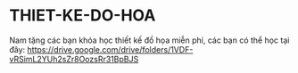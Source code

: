 # THIET-KE-DO-HOA
Nam tặng các bạn khóa học thiết kế đồ họa miễn phí, các bạn có thể học tại đây: 
https://drive.google.com/drive/folders/1VDF-vRSimL2YUh2sZr8OozsRr31BpBJS
